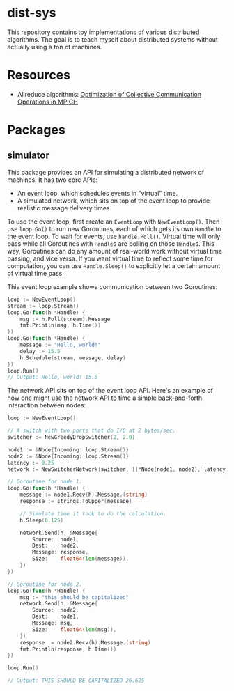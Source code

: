 # dist-sys

This repository contains toy implementations of various distributed algorithms. The goal is to teach myself about distributed systems without actually using a ton of machines.

# Resources

 * Allreduce algorithms: [Optimization of Collective Communication Operations in MPICH](http://www.mcs.anl.gov/~thakur/papers/ijhpca-coll.pdf)

# Packages

## simulator

This package provides an API for simulating a distributed network of machines. It has two core APIs:

 * An event loop, which schedules events in "virtual" time.
 * A simulated network, which sits on top of the event loop to provide realistic message delivery times.

To use the event loop, first create an `EventLoop` with `NewEventLoop()`. Then use `loop.Go()` to run new Goroutines, each of which gets its own `Handle` to the event loop. To wait for events, use `handle.Poll()`. Virtual time will only pass while all Goroutines with `Handle`s are polling on those `Handle`s. This way, Goroutines can do any amount of real-world work without virtual time passing, and vice versa. If you want virtual time to reflect some time for computation, you can use `Handle.Sleep()` to explicitly let a certain amount of virtual time pass.

This event loop example shows communication between two Goroutines:

```go
loop := NewEventLoop()
stream := loop.Stream()
loop.Go(func(h *Handle) {
    msg := h.Poll(stream).Message
    fmt.Println(msg, h.Time())
})
loop.Go(func(h *Handle) {
    message := "Hello, world!"
    delay := 15.5
    h.Schedule(stream, message, delay)
})
loop.Run()
// Output: Hello, world! 15.5
```

The network API sits on top of the event loop API. Here's an example of how one might use the network API to time a simple back-and-forth interaction between nodes:

```go
loop := NewEventLoop()

// A switch with two ports that do I/O at 2 bytes/sec.
switcher := NewGreedyDropSwitcher(2, 2.0)

node1 := &Node{Incoming: loop.Stream()}
node2 := &Node{Incoming: loop.Stream()}
latency := 0.25
network := NewSwitcherNetwork(switcher, []*Node{node1, node2}, latency)

// Goroutine for node 1.
loop.Go(func(h *Handle) {
    message := node1.Recv(h).Message.(string)
    response := strings.ToUpper(message)

    // Simulate time it took to do the calculation.
    h.Sleep(0.125)

    network.Send(h, &Message{
        Source:  node1,
        Dest:    node2,
        Message: response,
        Size:    float64(len(message)),
    })
})

// Goroutine for node 2.
loop.Go(func(h *Handle) {
    msg := "this should be capitalized"
    network.Send(h, &Message{
        Source:  node2,
        Dest:    node1,
        Message: msg,
        Size:    float64(len(msg)),
    })
    response := node2.Recv(h).Message.(string)
    fmt.Println(response, h.Time())
})

loop.Run()

// Output: THIS SHOULD BE CAPITALIZED 26.625
```
